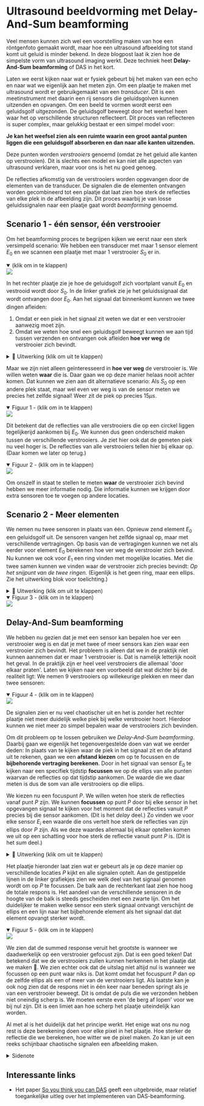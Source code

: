 # Ultrasound beeldvorming met Delay-And-Sum beamforming

Veel mensen kunnen zich wel een voorstelling maken van hoe een röntgenfoto gemaakt wordt, maar hoe een ultrasound afbeelding tot stand komt uit geluid is minder bekend. In deze blogpost laat ik zien hoe de simpelste vorm van ultrasound imaging werkt. Deze techniek heet **Delay-And-Sum beamforming** of DAS in het kort.

Laten we eerst kijken naar wat er fysiek gebeurt bij het maken van een echo en naar wat we eigenlijk aan het meten zijn. Om een plaatje te maken met ultrasound wordt er gebruikgemaakt van een _transducer_. Dit is een meetinstrument met daarin een rij sensors die geluidsgolven kunnen uitzenden en opvangen. Om een beeld te vormen wordt eerst een geluidsgolf uitgezonden. De geluidsgolf beweegt door het weefsel heen waar het op verschillende structuren reflecteert. Dit proces van reflecteren is super complex, maar gelukkig bestaat er een simpel model voor:

**Je kan het weefsel zien als een ruimte waarin een groot aantal punten liggen die een geluidsgolf absorberen en dan naar alle kanten uitzenden.**

Deze punten worden _verstrooiers_ genoemd (omdat ze het geluid alle kanten op verstrooien). Dit is slechts een model en kan niet alle aspecten van ultrasound verklaren, maar voor ons is het nu goed genoeg.

De reflecties afkomstig van de verstrooiers worden opgevangen door de elementen van de transducer. De signalen die de elementen ontvangen worden gecombineerd tot een plaatje dat laat zien hoe sterk de reflecties van elke plek in de afbeelding zijn. Dit proces waarbij je van losse geluidssignalen naar een plaatje gaat wordt _beamforming_ genoemd.

## Scenario 1 - één sensor, één verstrooier

Om het beamforming proces te begrijpen kijken we eerst naar een sterk versimpeld scenario: We hebben een transducer met maar 1 sensor element $E_0$ en we scannen een plaatje met maar 1 verstrooier $S_0$ er in.

<details open>
    <summary>(klik om in te klappen)</summary>
<img src="https://drive.google.com/uc?export=view&id=1wZM23qHatUBOjK2lSWhAXmeZ5lzhe72m">
<p></p>
</details>

In het rechter plaatje zie je hoe de geluidsgolf zich voortplant vanuit $E_0$ en vestrooid wordt door $S_0$. In de linker grafiek zie je het geluidssignaal dat wordt ontvangen door $E_0$. Aan het signaal dat binnenkomt kunnen we twee dingen afleiden:

1. Omdat er een piek in het signaal zit weten we dat er een verstrooier aanwezig moet zijn.
2. Omdat we weten hoe snel een geluidsgolf beweegt kunnen we aan tijd tussen verzenden en ontvangen ook afleiden **hoe ver weg** de verstrooier zich bevindt.

<details>
  <summary>🧮 Uitwerking (klik om uit te klappen)</summary>
<p>
Het signaal is uitgezonden op $t=0$ en de reflectie wordt ontvangen op $t_r=15\mu s$. De snelheid van het geluid in weefsel $c$ is ongeveer $1540 m/s$. De afstand $d_{totaal}$ die de golf heeft afgelegd in die tijd is dus
$$d_{totaal}=t_r\cdot c=15\cdot 10^{-6}\cdot 1540=23.1 cm$$
Dit is de afstand van de heenweg en de terugweg samen. De verstrooier ligt dus half zo ver, oftewel: De afstand tussen de verstrooier en de sensor is $11.55cm$.
</p>
</details>

Maar we zijn niet alleen geïnteresseerd in **hoe ver weg** de verstrooier is. We willen weten **waar** die is. Daar gaan we op deze manier helaas nooit achter komen. Dat kunnen we zien aan dit alternatieve scenario: Als $S_0$ op een andere plek staat, maar wel even ver weg is van de sensor meten we precies het zelfde signaal! Weer zit de piek op precies $15\mu s$.

<details open>
    <summary>Figuur 1 - (klik om in te klappen)</summary>
<img src="https://drive.google.com/uc?export=view&id=1watlErfzUEQ7fXs5ZWOeCwsvd_93jTtf">
<p></p>
</details>

Dit betekent dat de reflecties van alle verstrooiers die op een circkel liggen tegelijkerijd aankomen bij $E_0$. We kunnen dus geen onderscheid maken tussen de verschillende verstrooiers. Je ziet hier ook dat de gemeten piek nu veel hoger is. De reflecties van alle verstrooiers tellen hier bij elkaar op. (Daar komen we later op terug.)

<details open>
    <summary>Figuur 2 - (klik om in te klappen)</summary>
<img src="https://drive.google.com/uc?export=view&id=1w_87EJCG6XigLKtGcfylD8yzjo5LUCsc">
<p></p>
</details>

Om onszelf in staat te stellen te meten **waar** de verstrooier zich bevind hebben we meer informatie nodig. Die informatie kunnen we krijgen door extra sensoren toe te voegen op andere locaties.

## Scenario 2 - Meer elementen

We nemen nu twee sensoren in plaats van één. Opnieuw zend element $E_0$ een geluidsgolf uit. De sensoren vangen het zelfde signaal op, maar met verschillende vertragingen. Op basis van de vertragingen kunnen we net als eerder voor element $E_0$ berekenen hoe ver weg de verstrooier zich bevind. Nu kunnen we ook voor $E_1$ een ring vinden met mogelijke locaties. Met die twee samen kunnen we vinden waar de verstrooier zich precies bevindt: _Op het snijpunt van de twee ringen._
(Eigenlijk is het geen ring, maar een ellips. Zie het uitwerking blok voor toelichting.)

<details>
  <summary>🧮 Uitwerking (klik om uit te klappen)</summary>
<p>

Voor $E_0$ is kunnen we de afstand berekenen zoals eerder: De tijd waarna we de piek opvangen met sensor $E_0$, $\tau_0$, is de tijd van $E_0$ naar $S_0$ en terug. De totale afstand tussen $E_0$ en $S_0$ is dus $$d_{heen}+d_{terug}=c\cdot \tau_0$$
De heen- en terugweg zijn hier even lang dus alle mogelijke locaties voor de verstrooier zijn de locaties waarvoor geld dat de afstand tot $E_0$ gelijk is $\frac{1}{2}\cdot c \cdot \tau_0$.
<br>
<br>
Voor $E_1$ is het net anders omdat de puls niet vanuit $E_1$ is verzonden. Dit betekent dat $d_{heen}$ en $d_{terug}$ niet meer gelijk aan elkaar hoeven te zijn. Als de piek op tijdstip $t_{r1}$ ontvangen wordt weten we dat het geluid in die tijd de afstand van $E_0$ naar $P$ heeft afgelegd (oftewel $d_{heen}$) en daarna de afstand van $P$ naar $E_1$ (oftewel $d_{terug}$). De totale afstand is dus $$d_{heen}+d_{terug}=c\cdot \tau_1$$
De mogelijke locaties voor de verstrooier zijn nu dus de locaties waarvoor deze vergelijking geld. Als je dit oplost vind je dat de verstrooier ergens op een ellips rondom $E_0$ en $E_1$ moet liggen.

</p>
</details>

<details open>
    <summary>Figuur 3 - (klik om in te klappen)</summary>
<img src="https://drive.google.com/uc?export=view&id=1waglBJIDwWPb8CeCNNfPCtRWWmNoemO6">
<p></p>
</details>

## Delay-And-Sum beamforming

We hebben nu gezien dat je met een sensor kan bepalen hoe ver een verstrooier weg is en dat je met twee of meer sensors kan zien waar een verstrooier zich bevindt. Het probleem is alleen dat we in de praktijk niet kunnen aannemen dat er maar 1 verstrooier is. Dat is namelijk letterlijk nooit het geval. In de praktijk zijn er heel veel verstrooiers die allemaal 'door elkaar praten'. Laten we kijken naar een voorbeeld dat wat dichter bij de realiteit ligt: We nemen $9$ verstrooiers op willekeurige plekken en meer dan twee sensoren:

<details open>
    <summary>Figuur 4 - (klik om in te klappen)</summary>
<img src="https://drive.google.com/uc?export=view&id=1wZaezCDqXSoCQqVlXq16WSKWJej-Rn8t">
<p></p>
</details>

De signalen zien er nu veel chaotischer uit en het is zonder het rechter plaatje niet meer duidelijk welke piek bij welke verstrooier hoort. Hierdoor kunnen we niet meer zo simpel bepalen waar de verstrooiers zich bevinden.

Om dit probleem op te lossen gebruiken we _Delay-And-Sum beamforming_. Daarbij gaan we eigenlijk het tegenovergestelde doen van wat we eerder deden: In plaats van te kijken waar de piek in het signaal zit en de afstand uit te rekenen, gaan we een **afstand kiezen** om op te focussen en de **bijbehorende vertraging berekenen**. Door in het signaal van sensor $E_0$ te kijken naar een specifiek tijdstip **focussen** we op de ellips van alle punten waarvan de reflecties op dat tijdstip aankomen. De waarde die we daar meten is dus de som van alle verstrooiers op die ellips.

We kiezen nu een focuspunt $P$. We willen weten hoe sterk de reflecties vanaf punt $P$ zijn. We kunnen **focussen** op punt $P$ door bij elke sensor in het opgevangen signaal te kijken voor het moment dat de reflecties vanuit $P$ precies bij die sensor aankomen. (Dit is het _delay_ deel.) Zo vinden we voor elke sensor $E_i$ een waarde die ons vertelt hoe sterk de reflecties van zijn ellips door $P$ zijn. Als we deze waardes allemaal bij elkaar optellen komen we uit op een schatting voor hoe sterk de reflectie vanuit punt $P$ is. (Dit is het _sum_ deel.)

<details>
  <summary>🧮 Uitwerking (klik om uit te klappen)</summary>
<p>
Als we een focuspunt $P$ hebben gekozen kunnen we als volgt de bijbehorende vertraginen en daarmee de locaties in de de opgevangen signalen vinden.
Voor elk element $E_i$ kunnen we de totale afstand uitrekenen die de golf af heeft moeten leggen om van $E_2$ (de verzender) naar $P$ en dan naar $E_i$ te reizen. De totale afstand bestaat dus uit een afstand heen $d_{heen}$ en een afstand terug $d_{terug}$. De vertraging $\tau_i$ die hierbij hoort is
$$\tau_i=\frac{d_{heen}+d_{terug}}{c}$$
De berekende vertragingen zijn aangegeven in het onderstaande plaatje.
</p>
</details>

Het plaatje hieronder laat zien wat er gebeurt als je op deze manier op verschillende locaties $P$ kijkt en alle signalen optelt. Aan de gestippelde lijnen in de linker grafiekjes zien we welk deel van het signaal genomen wordt om op $P$ te focussen. De balk aan de rechterkant laat zien hoe hoog de totale respons is. Het aandeel van de verschillende sensoren in de hoogte van de balk is steeds gescheiden met een zwarte lijn. Om het duidelijker te maken welke sensor een sterk signaal ontvangt verschijnt de ellips en een lijn naar het bijbehorende element als het signaal dat dat element opvangt sterker wordt.

<details open>
    <summary>Figuur 5 - (klik om in te klappen)</summary>
<img src="https://drive.google.com/uc?export=view&id=1wYr34oSEPdBccfKU7jkXm1UzNx3ddwsE">
<p></p>
</details>

We zien dat de summed response veruit het grootste is wanneer we daadwerkelijk op een verstrooier gefocust zijn. Dat is een goed teken! Dat betekend dat we de verstrooiers zullen kunnen herkennen in het plaatje dat we maken 🙂. We zien echter ook dat de uitslag niet altijd nul is wanneer we focussen op een punt waar niks is. Dat komt omdat het focuspunt $P$ dan op de zelfde ellips als een of meer van de verstrooiers ligt. Als laatste kan je ook nog zien dat de respons niet in één keer naar beneden springt als je van een verstrooier beweegt. Dit is omdat de puls die we verzonden hebben niet oneindig scherp is. We moeten eerste even 'de berg af lopen' voor we bij nul zijn. Dit is een limiet aan hoe scherp het plaatje uiteindelijk kan worden.

Al met al is het duidelijk dat het principe werkt. Het enige wat ons nu nog rest is deze berekening doen voor elke pixel in het plaatje. Hoe sterker de reflectie die we berekenen, hoe witter we de pixel maken. Zo kan je uit een reeks schijnbaar chaotische signalen een afbeelding maken.

<details>
  <summary>Sidenote</summary>
<p>
Sommigen zullen misschien opmerken dat de wereld niet 2-dimensionaal, maar 3-dimensionaal is. Dit betekend dat alle punten met gelijke afstand tot een sensor niet een circkel, maar een boloppervlak vormen. Werkt dit dan nog wel? Nou nee! Sensor elementen die op een lijn liggen kunnen onderscheid maken tussen alle locaties in een vlak in 2D, maar niet in 3D. Om reflecties van buiten het beeldvlak te onderdrukken hebben ultrasound probes daarom in de praktijk een raster aan elementen in plaats van een lijn. Deze zelfde beamforming technieken worden gebruikt om te focussen op het gewenste vlak en signalen van buiten dat vlak te onderdrukken.
</p>
</details>

## Interessante links

- Het paper [So you think you can DAS](https://www.sciencedirect.com/science/article/abs/pii/S0041624X20302444) geeft een uitgebreide, maar relatief toegankelijke uitleg over het implementeren van DAS-beamforming.
